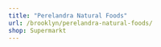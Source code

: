 ```yaml
---
title: "Perelandra Natural Foods"
url: /brooklyn/perelandra-natural-foods/
shop: Supermarkt
---
```

